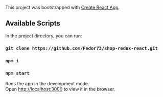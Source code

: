 This project was bootstrapped with [Create React App](https://github.com/facebook/create-react-app).

## Available Scripts

In the project directory, you can run:

### `git clone https://github.com/Fedor73/shop-redux-react.git`
### `npm i`
### `npm start`

Runs the app in the development mode.<br>
Open [http://localhost:3000](http://localhost:3000) to view it in the browser.
